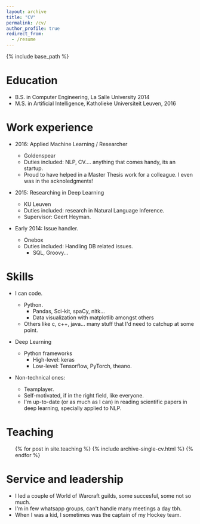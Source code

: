 ```yaml
---
layout: archive
title: "CV"
permalink: /cv/
author_profile: true
redirect_from:
  - /resume
---
```


{% include base_path %}

Education
======
* B.S. in Computer Engineering, La Salle University 2014
* M.S. in Artificial Intelligence, Katholieke Universiteit Leuven, 2016

Work experience
======
* 2016: Applied Machine Learning / Researcher
  * Goldenspear
  * Duties included: NLP, CV.... anything that comes handy, its an startup.
  * Proud to have helped in a Master Thesis work for a colleague. I even was in the acknoledgments! 

* 2015: Researching in Deep Learning
  * KU Leuven
  * Duties included: research in Natural Language Inference.
  * Supervisor: Geert Heyman.

* Early 2014: Issue handler.
  * Onebox
  * Duties included: Handling DB related issues.
    * SQL, Groovy...
  
Skills
======
* I can code.
  * Python.
    * Pandas, Sci-kit, spaCy, nltk...
    * Data visualization with matplotlib amongst others
  * Others like c, c++, java... many stuff that I'd need to catchup at some point.
  
* Deep Learning
  * Python frameworks
    * High-level: keras
    * Low-level: Tensorflow, PyTorch, theano.

* Non-technical ones:
  * Teamplayer. 
  * Self-motivated, if in the right field, like everyone. 
  * I'm up-to-date (or as much as I can) in reading scientific papers in deep learning, specially applied to NLP.
  
Teaching
======
  <ul>{% for post in site.teaching %}
    {% include archive-single-cv.html %}
  {% endfor %}</ul>
  
Service and leadership
======
* I led a couple of World of Warcraft guilds, some succesful, some not so much.
* I'm in few whatsapp groups, can't handle many meetings a day tbh.
* When I was a kid, I sometimes was the captain of my Hockey team.
